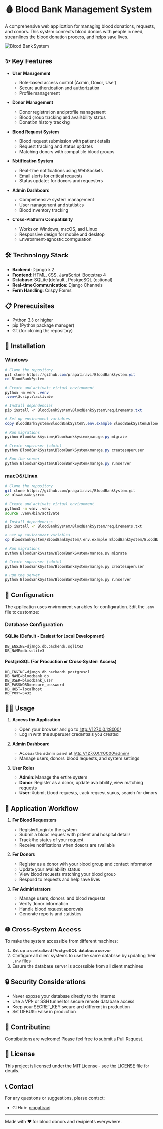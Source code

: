 # 🩸 Blood Bank Management System

A comprehensive web application for managing blood donations, requests, and donors. This system connects blood donors with people in need, streamlines the blood donation process, and helps save lives.

![Blood Bank System](BloodBankSystem/BloodBankSystem/static/img/blood-bank-banner.png)

## ✨ Key Features

- **User Management**
  - Role-based access control (Admin, Donor, User)
  - Secure authentication and authorization
  - Profile management

- **Donor Management**
  - Donor registration and profile management
  - Blood group tracking and availability status
  - Donation history tracking

- **Blood Request System**
  - Blood request submission with patient details
  - Request tracking and status updates
  - Matching donors with compatible blood groups

- **Notification System**
  - Real-time notifications using WebSockets
  - Email alerts for critical requests
  - Status updates for donors and requesters

- **Admin Dashboard**
  - Comprehensive system management
  - User management and statistics
  - Blood inventory tracking

- **Cross-Platform Compatibility**
  - Works on Windows, macOS, and Linux
  - Responsive design for mobile and desktop
  - Environment-agnostic configuration

## 🛠️ Technology Stack

- **Backend**: Django 5.2
- **Frontend**: HTML, CSS, JavaScript, Bootstrap 4
- **Database**: SQLite (default), PostgreSQL (optional)
- **Real-time Communication**: Django Channels
- **Form Handling**: Crispy Forms

## 📋 Prerequisites

- Python 3.8 or higher
- pip (Python package manager)
- Git (for cloning the repository)

## 🚀 Installation

### Windows

```powershell
# Clone the repository
git clone https://github.com/pragatiravi/BloodBankSystem.git
cd BloodBankSystem

# Create and activate virtual environment
python -m venv .venv
.venv\Scripts\activate

# Install dependencies
pip install -r BloodBankSystem\BloodBankSystem\requirements.txt

# Set up environment variables
copy BloodBankSystem\BloodBankSystem\.env.example BloodBankSystem\BloodBankSystem\.env

# Run migrations
python BloodBankSystem\BloodBankSystem\manage.py migrate

# Create superuser (admin)
python BloodBankSystem\BloodBankSystem\manage.py createsuperuser

# Run the server
python BloodBankSystem\BloodBankSystem\manage.py runserver
```

### macOS/Linux

```bash
# Clone the repository
git clone https://github.com/pragatiravi/BloodBankSystem.git
cd BloodBankSystem

# Create and activate virtual environment
python3 -m venv .venv
source .venv/bin/activate

# Install dependencies
pip install -r BloodBankSystem/BloodBankSystem/requirements.txt

# Set up environment variables
cp BloodBankSystem/BloodBankSystem/.env.example BloodBankSystem/BloodBankSystem/.env

# Run migrations
python BloodBankSystem/BloodBankSystem/manage.py migrate

# Create superuser (admin)
python BloodBankSystem/BloodBankSystem/manage.py createsuperuser

# Run the server
python BloodBankSystem/BloodBankSystem/manage.py runserver
```

## 🔧 Configuration

The application uses environment variables for configuration. Edit the `.env` file to customize:

### Database Configuration

#### SQLite (Default - Easiest for Local Development)

```
DB_ENGINE=django.db.backends.sqlite3
DB_NAME=db.sqlite3
```

#### PostgreSQL (For Production or Cross-System Access)

```
DB_ENGINE=django.db.backends.postgresql
DB_NAME=bloodbank_db
DB_USER=bloodbank_user
DB_PASSWORD=secure_password
DB_HOST=localhost
DB_PORT=5432
```

## 👨‍💻 Usage

1. **Access the Application**
   - Open your browser and go to http://127.0.0.1:8000/
   - Log in with the superuser credentials you created

2. **Admin Dashboard**
   - Access the admin panel at http://127.0.0.1:8000/admin/
   - Manage users, donors, blood requests, and system settings

3. **User Roles**
   - **Admin**: Manage the entire system
   - **Donor**: Register as a donor, update availability, view matching requests
   - **User**: Submit blood requests, track request status, search for donors

## 📱 Application Workflow

1. **For Blood Requesters**
   - Register/Login to the system
   - Submit a blood request with patient and hospital details
   - Track the status of your request
   - Receive notifications when donors are available

2. **For Donors**
   - Register as a donor with your blood group and contact information
   - Update your availability status
   - View blood requests matching your blood group
   - Respond to requests and help save lives

3. **For Administrators**
   - Manage users, donors, and blood requests
   - Verify donor information
   - Handle blood request approvals
   - Generate reports and statistics

## 🌐 Cross-System Access

To make the system accessible from different machines:

1. Set up a centralized PostgreSQL database server
2. Configure all client systems to use the same database by updating their `.env` files
3. Ensure the database server is accessible from all client machines

## 🔒 Security Considerations

- Never expose your database directly to the internet
- Use a VPN or SSH tunnel for secure remote database access
- Keep your SECRET_KEY secure and different in production
- Set DEBUG=False in production

## 🤝 Contributing

Contributions are welcome! Please feel free to submit a Pull Request.

## 📄 License

This project is licensed under the MIT License - see the LICENSE file for details.

## 📞 Contact

For any questions or suggestions, please contact:
- GitHub: [pragatiravi](https://github.com/pragatiravi)

---

Made with ❤️ for blood donors and recipients everywhere.
